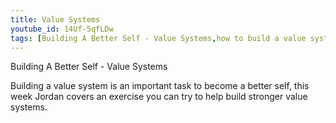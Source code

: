 ```yaml
---
title: Value Systems
youtube_id: 14Uf-5qfLDw
tags: [Building A Better Self - Value Systems,how to build a value system,value systems,building a strong value system,how to build storng values,values video,values,how to build a value system video,self help video tips,wellness,freeks,Jordan,Tomasone,Jordan Tomasone,Building A Better Self,building,better,self,self help,help,tips,Personal Development,self-help secrets revealed,Jordans self help tips,jordan self help,self help by jordan,how to become more aligned with yourself]
---
```

Building A Better Self - Value Systems

Building a value system is an important task to become a better self, this week Jordan covers an exercise you can try to help build stronger value systems.
